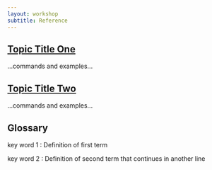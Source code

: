 ```yaml
---
layout: workshop
subtitle: Reference
---
```

## [Topic Title One](01-one.html)

...commands and examples...

## [Topic Title Two](02-two.html)

...commands and examples...

## Glossary

key word 1
:   Definition of first term

key word 2
:   Definition of second term
    that continues in another line

